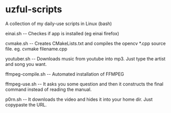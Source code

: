 uzful-scripts
=============

A collection of my daily-use scripts in Linux (bash)

einai.sh -- Checkes if app is installed (eg einai firefox)

cvmake.sh -- Creates CMakeLists.txt and compiles the opencv *.cpp source file.
	     eg. cvmake filename.cpp
	 
youtuber.sh -- Downloads music from youtube into mp3. Just type the artist and song you want.

ffmpeg-compile.sh -- Automated installation of FFMPEG

ffmpeg-use.sh -- It asks you some question and then it constructs the final command instead of reading the manual.

p0rn.sh -- It downloads the video and hides it into your home dir. Just copypaste the URL.

